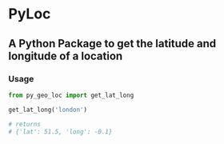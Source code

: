# PyLoc

## A Python Package to get the latitude and longitude of a location

### Usage

```python
from py_geo_loc import get_lat_long

get_lat_long('london')

# returns
# {'lat': 51.5, 'long': -0.1}

```
